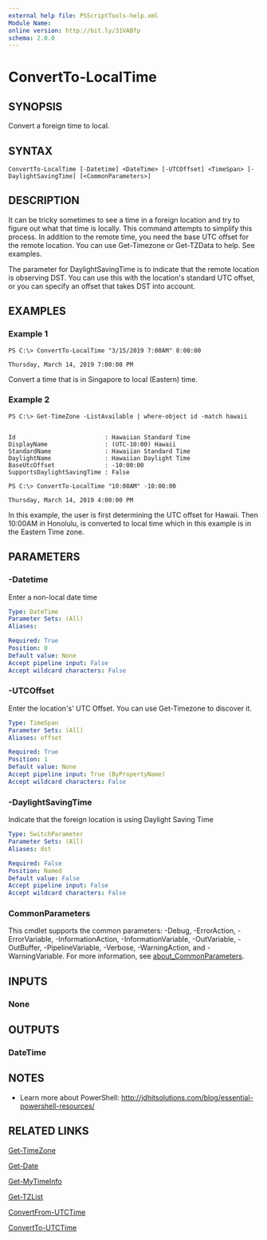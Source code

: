 ```yaml
---
external help file: PSScriptTools-help.xml
Module Name:
online version: http://bit.ly/31VABfp
schema: 2.0.0
---
```


# ConvertTo-LocalTime

## SYNOPSIS
Convert a foreign time to local.

## SYNTAX

```
ConvertTo-LocalTime [-Datetime] <DateTime> [-UTCOffset] <TimeSpan> [-DaylightSavingTime] [<CommonParameters>]
```

## DESCRIPTION
It can be tricky sometimes to see a time in a foreign location and try to figure out what that time is locally.
This command attempts to simplify this process.
In addition to the remote time, you need the base UTC offset for the remote location.
You can use Get-Timezone or Get-TZData to help.
See examples.

The parameter for DaylightSavingTime is to indicate that the remote location is observing DST.
You can use this with the location's standard UTC offset, or you can specify an offset that takes DST into account.

## EXAMPLES

### Example 1
```
PS C:\> ConvertTo-LocalTime "3/15/2019 7:00AM" 8:00:00

Thursday, March 14, 2019 7:00:00 PM
```

Convert a time that is in Singapore to local (Eastern) time.

### Example 2
```
PS C:\> Get-TimeZone -ListAvailable | where-object id -match hawaii


Id                         : Hawaiian Standard Time
DisplayName                : (UTC-10:00) Hawaii
StandardName               : Hawaiian Standard Time
DaylightName               : Hawaiian Daylight Time
BaseUtcOffset              : -10:00:00
SupportsDaylightSavingTime : False

PS C:\> ConvertTo-LocalTime "10:00AM" -10:00:00

Thursday, March 14, 2019 4:00:00 PM
```

In this example, the user is first determining the UTC offset for Hawaii.
Then 10:00AM in Honolulu, is converted to local time which in this example is in the Eastern Time zone.

## PARAMETERS

### -Datetime
Enter a non-local date time

```yaml
Type: DateTime
Parameter Sets: (All)
Aliases:

Required: True
Position: 0
Default value: None
Accept pipeline input: False
Accept wildcard characters: False
```

### -UTCOffset
Enter the location's' UTC Offset.
You can use Get-Timezone to discover it.

```yaml
Type: TimeSpan
Parameter Sets: (All)
Aliases: offset

Required: True
Position: 1
Default value: None
Accept pipeline input: True (ByPropertyName)
Accept wildcard characters: False
```

### -DaylightSavingTime
Indicate that the foreign location is using Daylight Saving Time

```yaml
Type: SwitchParameter
Parameter Sets: (All)
Aliases: dst

Required: False
Position: Named
Default value: False
Accept pipeline input: False
Accept wildcard characters: False
```

### CommonParameters
This cmdlet supports the common parameters: -Debug, -ErrorAction, -ErrorVariable, -InformationAction, -InformationVariable, -OutVariable, -OutBuffer, -PipelineVariable, -Verbose, -WarningAction, and -WarningVariable. For more information, see [about_CommonParameters](http://go.microsoft.com/fwlink/?LinkID=113216).

## INPUTS

### None
## OUTPUTS

### DateTime
## NOTES
* Learn more about PowerShell: http://jdhitsolutions.com/blog/essential-powershell-resources/

## RELATED LINKS

[Get-TimeZone]()

[Get-Date]()

[Get-MyTimeInfo]()

[Get-TZList]()

[ConvertFrom-UTCTime]()

[ConvertTo-UTCTime]()

